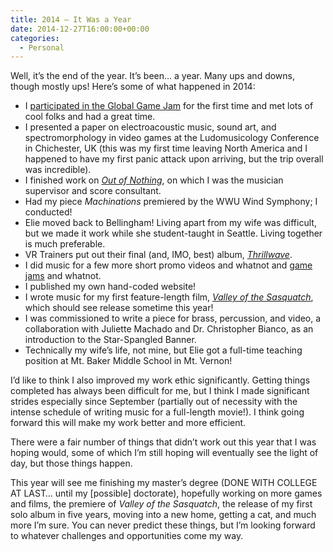 ```yaml
---
title: 2014 – It Was a Year
date: 2014-12-27T16:00:00+00:00
categories:
  - Personal
---
```

<p>Well, it’s the end of the year. It’s been… a year. Many ups and downs, though mostly ups! Here’s some of what happened in 2014:</p><!--more-->

<ul>
  <li>I <a href="http://globalgamejam.org/2014/games/pandamensional">participated in the Global Game Jam</a> for the first time and met lots of cool folks and had a great time.</li>
  <li>I presented a paper on electroacoustic music, sound art, and spectromorphology in video games at the Ludomusicology Conference in Chichester, UK (this was my first time leaving North America and I happened to have my first panic attack upon arriving, but the trip overall was incredible).</li>
  <li>I finished work on <a href="http://outofnothingmovie.com/"><em>Out of Nothing</em></a>, on which I was the musician supervisor and score consultant.</li>
  <li>Had my piece <em>Machinations</em> premiered by the WWU Wind Symphony; I conducted!</li>
  <li>Elie moved back to Bellingham! Living apart from my wife was difficult, but we made it work while she student-taught in Seattle. Living together is much preferable.</li>
  <li>VR Trainers put out their final (and, IMO, best) album, <a href="https://vrtrainers.bandcamp.com/album/thrillwave"><em>Thrillwave</em></a>.</li>
  <li>I did music for a few more short promo videos and whatnot and <a href="http://atomic_swerve.itch.io/forerunner">game</a> <a href="http://gamejolt.com/games/action/freefall/31146/">jams</a> and whatnot.</li>
  <li>I published my own hand-coded website!</li>
  <li>I wrote music for my first feature-length film, <a href="http://www.imdb.com/title/tt3231390/"><em>Valley of the Sasquatch</em></a>, which should see release sometime this year!</li>
  <li>I was commissioned to write a piece for brass, percussion, and video, a collaboration with Juliette Machado and Dr. Christopher Bianco, as an introduction to the Star-Spangled Banner.</li>
  <li>Technically my wife’s life, not mine, but Elie got a full-time teaching position at Mt. Baker Middle School in Mt. Vernon!</li>
</ul>

<p>I’d like to think I also improved my work ethic significantly. Getting things completed has always been difficult for me, but I think I made significant strides especially since September (partially out of necessity with the intense schedule of writing music for a full-length movie!). I think going forward this will make my work better and more efficient.</p>

<p>There were a fair number of things that didn’t work out this year that I was hoping would, some of which I’m still hoping will eventually see the light of day, but those things happen.</p>

<p>This year will see me finishing my master’s degree (DONE WITH COLLEGE AT LAST… until my [possible] doctorate), hopefully working on more games and films, the premiere of <em>Valley of the Sasquatch</em>, the release of my first solo album in five years, moving into a new home, getting a cat, and much more I’m sure. You can never predict these things, but I’m looking forward to whatever challenges and opportunities come my way.</p>
